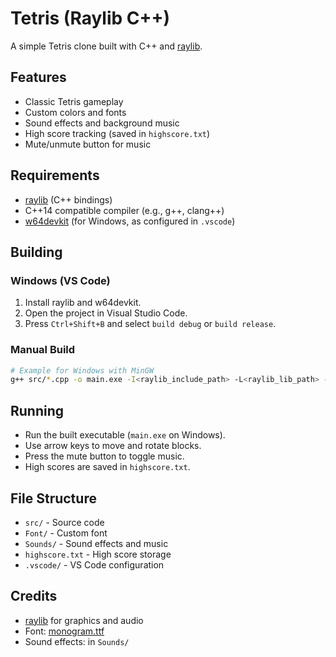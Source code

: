 # Tetris (Raylib C++)

A simple Tetris clone built with C++ and [raylib](https://www.raylib.com/).

## Features

- Classic Tetris gameplay
- Custom colors and fonts
- Sound effects and background music
- High score tracking (saved in `highscore.txt`)
- Mute/unmute button for music

## Requirements

- [raylib](https://www.raylib.com/) (C++ bindings)
- C++14 compatible compiler (e.g., g++, clang++)
- [w64devkit](https://github.com/skeeto/w64devkit) (for Windows, as configured in `.vscode`)

## Building

### Windows (VS Code)

1. Install raylib and w64devkit.
2. Open the project in Visual Studio Code.
3. Press `Ctrl+Shift+B` and select `build debug` or `build release`.

### Manual Build

```sh
# Example for Windows with MinGW
g++ src/*.cpp -o main.exe -I<raylib_include_path> -L<raylib_lib_path> -lraylib -lopengl32 -lgdi32 -lwinmm
```

## Running

- Run the built executable (`main.exe` on Windows).
- Use arrow keys to move and rotate blocks.
- Press the mute button to toggle music.
- High scores are saved in `highscore.txt`.

## File Structure

- `src/` - Source code
- `Font/` - Custom font
- `Sounds/` - Sound effects and music
- `highscore.txt` - High score storage
- `.vscode/` - VS Code configuration

## Credits

- [raylib](https://www.raylib.com/) for graphics and audio
- Font: [monogram.ttf](Font/monogram.ttf)
- Sound effects: in `Sounds/`
